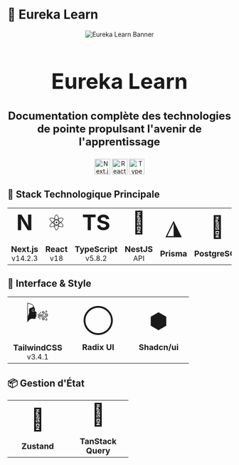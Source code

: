 # 🚀 Eureka Learn

<div align="center">
  
  ![Eureka Learn Banner](https://via.placeholder.com/1200x300/0A0E1A/3B82F6?text=Eureka+Learn)
  
  <h1 align="center" style="font-size: 48px;">Eureka Learn</h1>
  <h3 align="center" style="font-size: 24px;">Documentation complète des technologies de pointe propulsant l'avenir de l'apprentissage</h3>
  
  <p align="center">
    <img src="https://img.shields.io/badge/Next.js-14.2.3-black?style=for-the-badge&logo=next.js" alt="Next.js" height="35"/>
    <img src="https://img.shields.io/badge/React-18-61DAFB?style=for-the-badge&logo=react" alt="React" height="35"/>
    <img src="https://img.shields.io/badge/TypeScript-5.8.2-3178C6?style=for-the-badge&logo=typescript" alt="TypeScript" height="35"/>
  </p>
</div>

## 🔧 Stack Technologique Principale

<div align="center">
  <table>
    <tr>
      <td align="center" width="120">
        <div style="font-size: 48px;">
          <strong>N</strong>
        </div>
        <br><span style="font-size: 18px;"><strong>Next.js</strong></span>
        <br><small style="font-size: 16px;">v14.2.3</small>
      </td>
      <td align="center" width="120">
        <div style="font-size: 48px;">
          ⚛️
        </div>
        <br><span style="font-size: 18px;"><strong>React</strong></span>
        <br><small style="font-size: 16px;">v18</small>
      </td>
      <td align="center" width="120">
        <div style="font-size: 48px;">
          <strong>TS</strong>
        </div>
        <br><span style="font-size: 18px;"><strong>TypeScript</strong></span>
        <br><small style="font-size: 16px;">v5.8.2</small>
      </td>
      <td align="center" width="120">
        <div style="font-size: 48px;">
          🪺
        </div>
        <br><span style="font-size: 18px;"><strong>NestJS</strong></span>
        <br><small style="font-size: 16px;">API</small>
      </td>
      <td align="center" width="120">
        <div style="font-size: 48px;">
          ◮
        </div>
        <br><span style="font-size: 18px;"><strong>Prisma</strong></span>
      </td>
      <td align="center" width="120">
        <div style="font-size: 48px;">
          🐘
        </div>
        <br><span style="font-size: 18px;"><strong>PostgreSQL</strong></span>
      </td>
    </tr>
  </table>
</div>

## 🎨 Interface & Style

<div align="center">
  <table>
    <tr>
      <td align="center" width="120">
        <div style="font-size: 48px;">
          🌬️
        </div>
        <br><span style="font-size: 18px;"><strong>TailwindCSS</strong></span>
        <br><small style="font-size: 16px;">v3.4.1</small>
      </td>
      <td align="center" width="120">
        <div style="font-size: 48px;">
          ◯
        </div>
        <br><span style="font-size: 18px;"><strong>Radix UI</strong></span>
      </td>
      <td align="center" width="120">
        <div style="font-size: 48px;">
          ⬢
        </div>
        <br><span style="font-size: 18px;"><strong>Shadcn/ui</strong></span>
      </td>
    </tr>
  </table>
</div>

## 📦 Gestion d'État

<div align="center">
  <table>
    <tr>
      <td align="center" width="120">
        <div style="font-size: 48px;">
          🐻
        </div>
        <br><span style="font-size: 18px;"><strong>Zustand</strong></span>
      </td>
      <td align="center" width="120">
        <div style="font-size: 48px;">
          🔄
        </div>
        <br><span style="font-size: 18px;"><strong>TanStack Query</strong></span>
      </td>
    </tr>
  </table>
</div>
